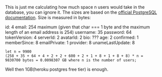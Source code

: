 This is just me calculating how much space n users would take in the database, you can ignore it. The sizes are based on the [official PostgreSQL documentation](https://www.postgresql.org/docs/9.5/datatype-numeric.html).
Size is measured in bytes:

id: 4
email: 254 maximum (given that char === 1 byte and the maximum length of an email address is 254)
username: 35
password: 64
tokenVersion: 4
serverId: 2
avatarId: 2
bio: ???
age: 2
confirmed: 1
memberSince: 8
emailPrivate: 1
provider: 8
unameLastUpdate: 8

```
let n = 9900
(258 + 35 + 64 + 4 + 2 + 2 + 600 + 2 + 1 + 8 + 1 + 8 + 8) * n = 9830700 bytes = 0.0098307 GB where n is the number of users;
```

Well then 1GB(heroku postgres free tier) is enough.
